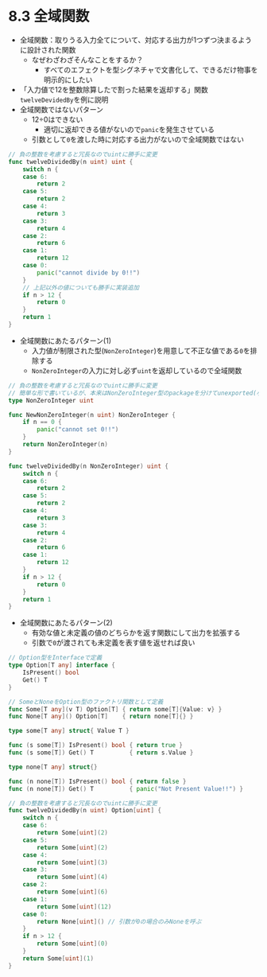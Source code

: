 # 8.3 全域関数
- 全域関数：取りうる入力全てについて、対応する出力が1つずつ決まるように設計された関数
	- なぜわざわざそんなことをするか？
		- すべてのエフェクトを型シグネチャで文書化して、できるだけ物事を明示的にしたい
- 「入力値で12を整数除算したで割った結果を返却する」関数`twelveDevidedBy`を例に説明
- 全域関数ではないパターン
	- 12÷0はできない
		- 適切に返却できる値がないので`panic`を発生させている
	- 引数として`0`を渡した時に対応する出力がないので全域関数ではない
```go
// 負の整数を考慮すると冗長なのでuintに勝手に変更
func twelveDividedBy(n uint) uint {
	switch n {
	case 6:
		return 2
	case 5:
		return 2
	case 4:
		return 3
	case 3:
		return 4
	case 2:
		return 6
	case 1:
		return 12
	case 0:
		panic("cannot divide by 0!!")
	}
	// 上記以外の値についても勝手に実装追加
	if n > 12 {
		return 0
	}
	return 1
}
```
- 全域関数にあたるパターン(1)
	- 入力値が制限された型(`NonZeroInteger`)を用意して不正な値である`0`を排除する
	- `NonZeroInteger`の入力に対し必ず`uint`を返却しているので全域関数
```go
// 負の整数を考慮すると冗長なのでuintに勝手に変更
// 簡単な形で書いているが、本来はNonZeroInteger型のpackageを分けてunexported(小文字はじまり)にしたりしないと直接触れてしまう
type NonZeroInteger uint

func NewNonZeroInteger(n uint) NonZeroInteger {
	if n == 0 {
		panic("cannot set 0!!")
	}
	return NonZeroInteger(n)
}

func twelveDividedBy(n NonZeroInteger) uint {
	switch n {
	case 6:
		return 2
	case 5:
		return 2
	case 4:
		return 3
	case 3:
		return 4
	case 2:
		return 6
	case 1:
		return 12
	}
	if n > 12 {
		return 0
	}
	return 1
}
```
- 全域関数にあたるパターン(2)
	- 有効な値と未定義の値のどちらかを返す関数にして出力を拡張する
	- 引数で`0`が渡されても未定義を表す値を返せれば良い
```go
// Option型をInterfaceで定義
type Option[T any] interface {
	IsPresent() bool
	Get() T
}

// SomeとNoneをOption型のファクトリ関数として定義
func Some[T any](v T) Option[T] { return some[T]{Value: v} }
func None[T any]() Option[T]    { return none[T]{} }

type some[T any] struct{ Value T }

func (s some[T]) IsPresent() bool { return true }
func (s some[T]) Get() T          { return s.Value }

type none[T any] struct{}

func (n none[T]) IsPresent() bool { return false }
func (n none[T]) Get() T          { panic("Not Present Value!!") }

// 負の整数を考慮すると冗長なのでuintに勝手に変更
func twelveDividedBy(n uint) Option[uint] {
	switch n {
	case 6:
		return Some[uint](2)
	case 5:
		return Some[uint](2)
	case 4:
		return Some[uint](3)
	case 3:
		return Some[uint](4)
	case 2:
		return Some[uint](6)
	case 1:
		return Some[uint](12)
	case 0:
		return None[uint]() // 引数が0の場合のみNoneを呼ぶ
	}
	if n > 12 {
		return Some[uint](0)
	}
	return Some[uint](1)
}
```
